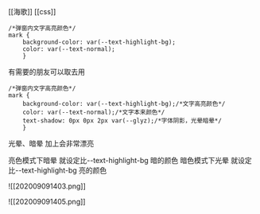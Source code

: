 [[海歌]] [[css]]
```
/*弹窗内文字高亮颜色*/
mark {
	background-color: var(--text-highlight-bg);
	color: var(--text-normal);
	}
```
有需要的朋友可以取去用


```
/*弹窗内文字高亮颜色*/
mark {
	background-color: var(--text-highlight-bg);/*文字高亮颜色*/
	color: var(--text-normal);/*文字本来颜色*/
	text-shadow: 0px 0px 2px var(--glyz);/*字体阴影，光晕暗晕*/
	}
```

光晕、暗晕 加上会非常漂亮

亮色模式下暗晕  就设定比--text-highlight-bg 暗的颜色
暗色模式下光晕  就设定比--text-highlight-bg 亮的颜色

![[202009091403.png]]

![[202009091405.png]]